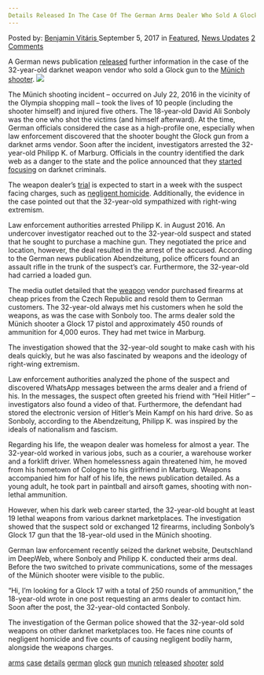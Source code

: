 ```yaml
---
Details Released In The Case Of The German Arms Dealer Who Sold A Glock Gun To The Münich Shooter"
---
```

<article class="post-listing post-22377 post type-post status-publish format-standard has-post-thumbnail hentry 
 tag-arms tag-case tag-details tag-german tag-glock tag-gun tag-munich tag-released tag-shooter ">
<div class="post-inner">
    <span>Posted by: <a href="https://www.deepdotweb.com/author/benjaminvi/" title="">Benjamin Vitáris </a></span>
<span>September 5, 2017</span>
<span>in <a href="https://www.deepdotweb.com/category/deepdot-news/" rel="category tag">Featured</a>, <a href="https://www.deepdotweb.com/category/news-updates/" rel="category tag">News Updates</a></span>
<span><a href="https://www.deepdotweb.com/2017/09/05/details-released-case-german-arms-dealer-sold-glock-gun-munich-shooter/#comments">2 Comments</a></span>
</p>
<div class="clear"></div>
    
<p>A German news publication <a href="http://www.abendzeitung-muenchen.de/inhalt.waffenhaendler-des-muenchner-amoklaeufers-der-pistolen-beschaffer-der-mein-kampf-las.2777ed49-a82a-48c0-b0b1-7c413446aa4e.html">released</a> further information in the case of the 32-year-old darknet weapon vendor who sold a Glock gun to the <a href="https://www.deepdotweb.com/2017/04/04/german-police-present-final-report-in-the-munich-shooting-case/">Münich shooter</a>. <img class="wp-image-22386" src="/imgs/2017/09/word-image-2.jpeg" srcset="/imgs/2017/09/word-image-2.jpeg 1024w, /imgs/2017/09/word-image-2-300x169.jpeg 300w" sizes="(max-width: 1024px) 100vw, 1024px" /></p>
<p>The Münich shooting incident – occurred on July 22, 2016 in the vicinity of the Olympia shopping mall – took the lives of 10 people (including the shooter himself) and injured five others. The 18-year-old David Ali Sonboly was the one who shot the victims (and himself afterward). At the time, German officials considered the case as a high-profile one, especially when law enforcement discovered that the shooter bought the Glock gun from a darknet arms vendor. Soon after the incident, investigators arrested the 32-year-old Philipp K. of Marburg. Officials in the country identified the dark web as a danger to the state and the police announced that they <a href="https://www.deepdotweb.com/2016/07/31/german-police-start-focusing-darknet-crimes-munich-shooting/">started focusing</a> on darknet criminals.</p>
<p>The weapon dealer’s <a href="https://www.deepdotweb.com/2017/07/27/glock-vendor-headed-trial-role-munich-shootings/">trial</a> is expected to start in a week with the suspect facing charges, such as <a href="https://www.deepdotweb.com/2016/11/19/weapon-vendors-case-reopened-charged-negligent-homicide-munich-shooting/">negligent homicide</a>. Additionally, the evidence in the case pointed out that the 32-year-old sympathized with right-wing extremism.</p>
<p>Law enforcement authorities arrested Philipp K. in August 2016. An undercover investigator reached out to the 32-year-old suspect and stated that he sought to purchase a machine gun. They negotiated the price and location, however, the deal resulted in the arrest of the accused. According to the German news publication Abendzeitung, police officers found an assault rifle in the trunk of the suspect’s car. Furthermore, the 32-year-old had carried a loaded gun.</p>
<p>The media outlet detailed that the <a href="https://www.deepdotweb.com/tag/weapon/">weapon</a> vendor purchased firearms at cheap prices from the Czech Republic and resold them to German customers. The 32-year-old always met his customers when he sold the weapons, as was the case with Sonboly too. The arms dealer sold the Münich shooter a Glock 17 pistol and approximately 450 rounds of ammunition for 4,000 euros. They had met twice in Marburg.</p>
<p>The investigation showed that the 32-year-old sought to make cash with his deals quickly, but he was also fascinated by weapons and the ideology of right-wing extremism.</p>
<p>Law enforcement authorities analyzed the phone of the suspect and discovered WhatsApp messages between the arms dealer and a friend of his. In the messages, the suspect often greeted his friend with &#8220;Heil Hitler&#8221; – investigators also found a video of that. Furthermore, the defendant had stored the electronic version of Hitler’s Mein Kampf on his hard drive. So as Sonboly, according to the Abendzeitung, Philipp K. was inspired by the ideals of nationalism and fascism.</p>
<p>Regarding his life, the weapon dealer was homeless for almost a year. The 32-year-old worked in various jobs, such as a courier, a warehouse worker and a forklift driver. When homelessness again threatened him, he moved from his hometown of Cologne to his girlfriend in Marburg. Weapons accompanied him for half of his life, the news publication detailed. As a young adult, he took part in paintball and airsoft games, shooting with non-lethal ammunition.</p>
<p>However, when his dark web career started, the 32-year-old bought at least 19 lethal weapons from various darknet marketplaces. The investigation showed that the suspect sold or exchanged 12 firearms, including Sonboly’s Glock 17 gun that the 18-year-old used in the Münich shooting.</p>
<p>German law enforcement recently seized the darknet website, Deutschland im DeepWeb, where Sonboly and Philipp K. conducted their arms deal. Before the two switched to private communications, some of the messages of the Münich shooter were visible to the public.</p>
<p>“Hi, I’m looking for a Glock 17 with a total of 250 rounds of ammunition,” the 18-year-old wrote in one post requesting an arms dealer to contact him. Soon after the post, the 32-year-old contacted Sonboly.</p>
<p>The investigation of the German police showed that the 32-year-old sold weapons on other darknet marketplaces too. He faces nine counts of negligent homicide and five counts of causing negligent bodily harm, alongside the weapons charges.</p>
</div>
<a href="https://www.deepdotweb.com/tag/arms/" rel="tag">arms</a> <a href="https://www.deepdotweb.com/tag/case/" rel="tag">case</a>  <a href="https://www.deepdotweb.com/tag/details/" rel="tag">details</a> <a href="https://www.deepdotweb.com/tag/german/" rel="tag">german</a> <a href="https://www.deepdotweb.com/tag/glock/" rel="tag">glock</a> <a href="https://www.deepdotweb.com/tag/gun/" rel="tag">gun</a> <a href="https://www.deepdotweb.com/tag/munich/" rel="tag">munich</a> <a href="https://www.deepdotweb.com/tag/released/" rel="tag">released</a> <a href="https://www.deepdotweb.com/tag/shooter/" rel="tag">shooter</a> <a href="https://www.deepdotweb.com/tag/sold/" rel="tag">sold</a></span> <span style="display:none" class="updated">2017-09-05</span>
<div style="display:none" class="vcard author" itemprop="author" itemscope itemtype="http://schema.org/Person"><strong class="fn" itemprop="name"><a href="https://www.deepdotweb.com/author/benjaminvi/" title="Posts by Benjamin Vitáris" rel="author">Benjamin Vitáris</a></strong></div>
    
